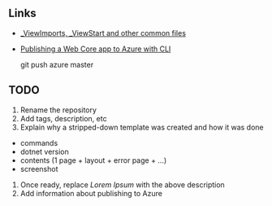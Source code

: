 ## Links

 - [_ViewImports, _ViewStart and other common files](https://docs.microsoft.com/en-us/aspnet/core/mvc/views/layout?view=aspnetcore-2.1)
 - [Publishing a Web Core app to Azure with CLI](https://docs.microsoft.com/en-us/aspnet/core/tutorials/publish-to-azure-webapp-using-cli?view=aspnetcore-2.1&tabs=other)

    git push azure master

## TODO
  1. Rename the repository
  1. Add tags, description, etc
  1. Explain why a stripped-down template was created and how it was done
   - commands
   - dotnet version
   - contents (1 page + layout + error page + ...)
   - screenshot
  1. Once ready, replace _Lorem Ipsum_ with the above description
  1. Add information about publishing to Azure
